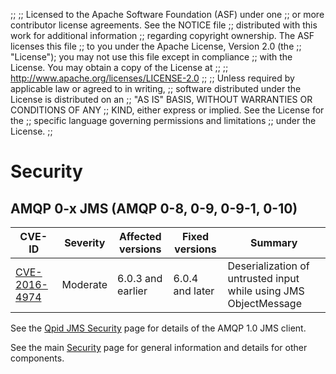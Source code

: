 ;;
;; Licensed to the Apache Software Foundation (ASF) under one
;; or more contributor license agreements.  See the NOTICE file
;; distributed with this work for additional information
;; regarding copyright ownership.  The ASF licenses this file
;; to you under the Apache License, Version 2.0 (the
;; "License"); you may not use this file except in compliance
;; with the License.  You may obtain a copy of the License at
;; 
;;   http://www.apache.org/licenses/LICENSE-2.0
;; 
;; Unless required by applicable law or agreed to in writing,
;; software distributed under the License is distributed on an
;; "AS IS" BASIS, WITHOUT WARRANTIES OR CONDITIONS OF ANY
;; KIND, either express or implied.  See the License for the
;; specific language governing permissions and limitations
;; under the License.
;;

# Security

## AMQP 0-x JMS (AMQP 0-8, 0-9, 0-9-1, 0-10)

| CVE-ID | Severity | Affected versions | Fixed versions | Summary |
| ------ | -------- | ----------------- | -------------- | ------- |
| [CVE-2016-4974]({{site.url}}/cves/CVE-2016-4974_0-x.html) | Moderate | 6.0.3 and earlier | 6.0.4 and later | Deserialization of untrusted input while using JMS ObjectMessage |

See the [Qpid JMS Security]({{site.url}}/components/jms/security.html) page
for details of the AMQP 1.0 JMS client.

See the main [Security]({{site.url}}/security.html) page for general
information and details for other components.


